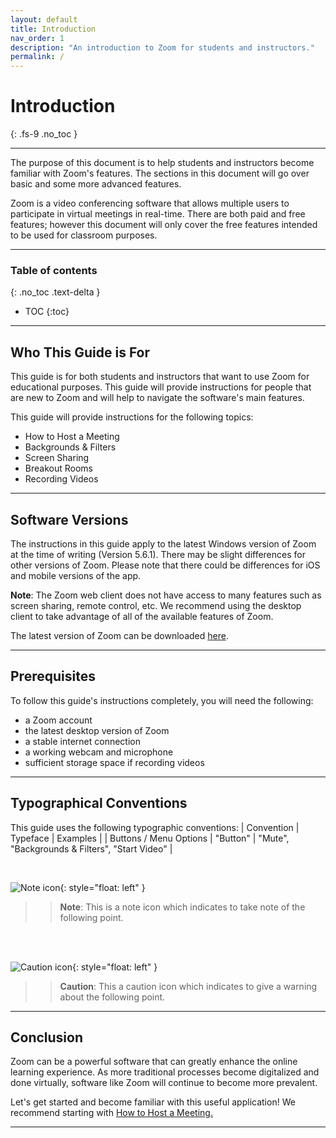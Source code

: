 ```yaml
---
layout: default
title: Introduction
nav_order: 1
description: "An introduction to Zoom for students and instructors."
permalink: /
---
```


# Introduction
{: .fs-9 .no_toc }

---

The purpose of this document is to help students and instructors become familiar with Zoom's features. The sections in this document will go over basic and some more advanced features.

Zoom is a video conferencing software that allows multiple users to participate in virtual meetings in real-time. There are both paid and free features; however this document will only cover the free features intended to be used for classroom purposes.

---

### Table of contents
{: .no_toc .text-delta }
* TOC
{:toc}

---

## Who This Guide is For

This guide is for both students and instructors that want to use Zoom for educational purposes. This guide will provide instructions for people that are new to Zoom and will help to navigate the software's main features. 

This guide will provide instructions for the following topics:

* How to Host a Meeting
* Backgrounds & Filters
* Screen Sharing
* Breakout Rooms
* Recording Videos

---

## Software Versions

The instructions in this guide apply to the latest Windows version of Zoom at the time of writing (Version 5.6.1). There may be slight differences for other versions of Zoom. Please note that there could be differences for iOS and mobile versions of the app. 

**Note**: The Zoom web client does not have access to many features such as screen sharing, remote control, etc. We recommend using the desktop client to take advantage of all of the available features of Zoom.

The latest version of Zoom can be downloaded [here](https://zoom.us/download).

---

## Prerequisites

To follow this guide's instructions completely, you will need the following:

* a Zoom account
* the latest desktop version of Zoom
* a stable internet connection
* a working webcam and microphone
* sufficient storage space if recording videos

---

## Typographical Conventions

This guide uses the following typographic conventions:
| Convention                           | Typeface      | Examples                                         |
| Buttons / Menu Options               | "Button"      | "Mute", "Backgrounds & Filters", "Start Video"   |

<br />

![Note icon](https://github.com/crispyfalafel/zoom-guide/blob/gh-pages/assets/images/note.png?raw=true "Note"){: style="float: left" }
>> **Note**: This is a note icon which indicates to take note of the following point.
<br />
<br />

![Caution icon](https://github.com/crispyfalafel/zoom-guide/blob/gh-pages/assets/images/caution.png?raw=true "Caution"){: style="float: left" }
>> **Caution**: This a caution icon which indicates to give a warning about the following point.

---

## Conclusion

Zoom can be a powerful software that can greatly enhance the online learning experience. As more traditional processes become digitalized and done virtually, software like Zoom will continue to become more prevalent.

Let's get started and become familiar with this useful application! We recommend starting with [How to Host a Meeting.](https://crispyfalafel.github.io/zoom-guide/host-a-meeting)

---

